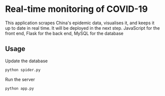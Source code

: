 # Real-time monitoring of COVID-19
This application scrapes China's epidemic data, visualises it, and keeps it up to date in real time. It will be deployed in the next step. 
JavaScript for the front end, Flask for the back end, MySQL for the database

## Usage
Update the database
```bash
python spider.py
```
Run the server
```bash
python app.py
```

